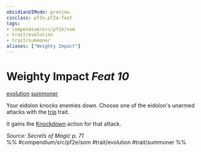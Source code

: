 ```yaml
---
obsidianUIMode: preview
cssclass: pf2e,pf2e-feat
tags:
- compendium/src/pf2e/som
- trait/evolution
- trait/summoner
aliases: ["Weighty Impact"]
---
```

# Weighty Impact  *Feat 10*  
[evolution](/rules/traits/evolution-som.md)  [summoner](/rules/traits/summoner-som.md)  


Your eidolon knocks enemies down. Choose one of the eidolon's unarmed attacks with the [trip](/rules/traits/trip.md) trait.

It gains the [Knockdown](/rules/abilities/knockdown.md) action for that attack.

*Source: Secrets of Magic p. 71*  
%% #compendium/src/pf2e/som #trait/evolution #trait/summoner %%